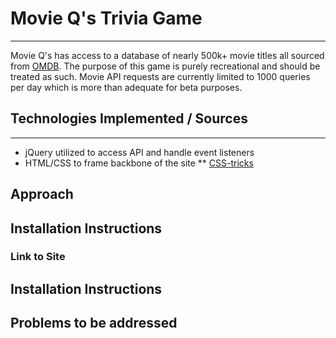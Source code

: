
# Movie Q's Trivia Game
------
Movie Q's has access to a database of nearly 500k+ movie titles all sourced from [OMDB](http://omdbapi.com/). The purpose of this game is purely recreational and should be treated as such. Movie API requests are currently limited to 1000 queries per day which is more than adequate for beta purposes. 
  
## Technologies Implemented / Sources 
------
  * jQuery utilized to access API and handle event listeners
  *  HTML/CSS to frame backbone of the site
  ** [CSS-tricks](https://css-tricks.com/)
## Approach

## Installation Instructions

### Link to Site

## Installation Instructions

## Problems to be addressed
